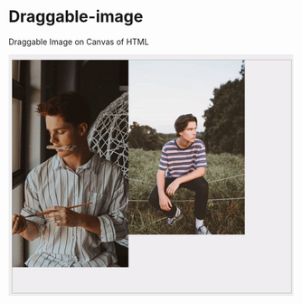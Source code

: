 # Draggable-image
Draggable Image on Canvas of HTML


![고양이애옹](https://github.com/amoong/Draggable-image/blob/master/result.gif)
